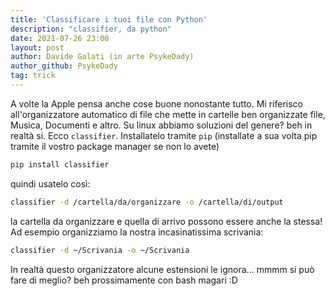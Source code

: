 ```yaml
---
title: 'Classificare i tuoi file con Python'
description: "classifier, da python"
date: 2021-07-26 23:00
layout: post
author: Davide Galati (in arte PsykeDady)
author_github: PsykeDady
tag: trick
---
```


A volte la Apple pensa anche cose buone nonostante tutto. Mi riferisco all'organizzatore automatico di file che mette in cartelle ben organizzate file, Musica, Documenti e altro.
Su linux abbiamo soluzioni del genere? beh in realtà si. Ecco `classifier`.
Installatelo tramite `pip` (installate a sua volta pip tramite il vostro package manager se non lo avete) 
```bash
pip install classifier
```

quindi usatelo così:
```bash
classifier -d /cartella/da/organizzare -o /cartella/di/output
```

la cartella da organizzare e quella di arrivo possono essere anche la stessa! 
Ad esempio organizziamo la nostra incasinatissima scrivania: 
```bash
classifier -d ~/Scrivania -o ~/Scrivania
```

In realtà questo organizzatore alcune estensioni le ignora... mmmm si può fare di meglio?
beh prossimamente con bash magari :D 
